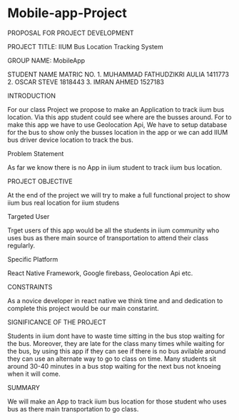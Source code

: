 # Mobile-app-Project
PROPOSAL FOR PROJECT DEVELOPMENT 
 
PROJECT TITLE: IIUM Bus Location Tracking System

GROUP NAME: MobileApp
 
STUDENT NAME MATRIC NO. 1. MUHAMMAD FATHUDZIKRI AULIA 1411773
                        2. OSCAR STEVE 1818443
                        3. IMRAN AHMED 1527183

INTRODUCTION 

For our class Project we propose to make an Application to track iium bus location. Via this app student could see where are the busses around. For to make this app we have to use Geolocation Api, We have to setup database for the bus to show only the busses location in the app or we can add IIUM bus driver device location to track the bus.

Problem Statement 

As far we know there is no App in iium student to track iium bus location.

PROJECT OBJECTIVE 

At the end of the project we will try to make a full functional project to show iium bus real location for iium studens
  
Targeted User

Trget users of this app would be all the students in iium community who uses bus as there main source of transportation to attend their class regularly.
 
Specific Platform

React Native Framework, Google firebass, Geolocation Api etc.

CONSTRAINTS 

As a novice developer in react native we think time and and dedication to complete this project would be our main constarint.
   
SIGNIFICANCE OF THE PROJECT 

Students in iium dont have to waste time sitting in the bus stop waiting for the bus. Moreover, they are late for the class many times while waiting for the bus, by using this app if they can see if there is no bus avilable around they can use an alternate way to go to class on time. Many students sit around 30-40 minutes in a bus stop waiting for the next bus not knoeing when it will come.
 
SUMMARY

We will make an App to track iium bus location for those student who uses bus as there main transportation to go class.
